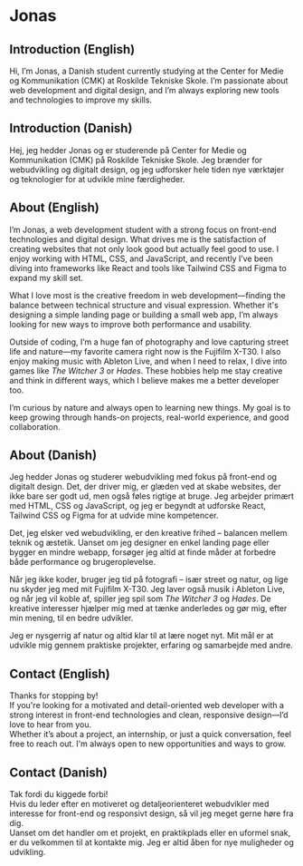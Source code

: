 # Jonas

## Introduction (English)

Hi, I’m Jonas, a Danish student currently studying at the Center for Medie og Kommunikation (CMK) at Roskilde Tekniske Skole. I’m passionate about web development and digital design, and I’m always exploring new tools and technologies to improve my skills.

## Introduction (Danish)

Hej, jeg hedder Jonas og er studerende på Center for Medie og Kommunikation (CMK) på Roskilde Tekniske Skole. Jeg brænder for webudvikling og digitalt design, og jeg udforsker hele tiden nye værktøjer og teknologier for at udvikle mine færdigheder.

## About (English)

I’m Jonas, a web development student with a strong focus on front-end technologies and digital design. What drives me is the satisfaction of creating websites that not only look good but actually feel good to use. I enjoy working with HTML, CSS, and JavaScript, and recently I’ve been diving into frameworks like React and tools like Tailwind CSS and Figma to expand my skill set.

What I love most is the creative freedom in web development—finding the balance between technical structure and visual expression. Whether it's designing a simple landing page or building a small web app, I’m always looking for new ways to improve both performance and usability.

Outside of coding, I’m a huge fan of photography and love capturing street life and nature—my favorite camera right now is the Fujifilm X-T30. I also enjoy making music with Ableton Live, and when I need to relax, I dive into games like *The Witcher 3* or *Hades*. These hobbies help me stay creative and think in different ways, which I believe makes me a better developer too.

I’m curious by nature and always open to learning new things. My goal is to keep growing through hands-on projects, real-world experience, and good collaboration.

## About (Danish)

Jeg hedder Jonas og studerer webudvikling med fokus på front-end og digitalt design. Det, der driver mig, er glæden ved at skabe websites, der ikke bare ser godt ud, men også føles rigtige at bruge. Jeg arbejder primært med HTML, CSS og JavaScript, og jeg er begyndt at udforske React, Tailwind CSS og Figma for at udvide mine kompetencer.

Det, jeg elsker ved webudvikling, er den kreative frihed – balancen mellem teknik og æstetik. Uanset om jeg designer en enkel landing page eller bygger en mindre webapp, forsøger jeg altid at finde måder at forbedre både performance og brugeroplevelse.

Når jeg ikke koder, bruger jeg tid på fotografi – især street og natur, og lige nu skyder jeg med mit Fujifilm X-T30. Jeg laver også musik i Ableton Live, og når jeg vil koble af, spiller jeg spil som *The Witcher 3* og *Hades*. De kreative interesser hjælper mig med at tænke anderledes og gør mig, efter min mening, til en bedre udvikler.

Jeg er nysgerrig af natur og altid klar til at lære noget nyt. Mit mål er at udvikle mig gennem praktiske projekter, erfaring og samarbejde med andre.

## Contact (English)

Thanks for stopping by!  
If you're looking for a motivated and detail-oriented web developer with a strong interest in front-end technologies and clean, responsive design—I’d love to hear from you.  
Whether it’s about a project, an internship, or just a quick conversation, feel free to reach out. I'm always open to new opportunities and ways to grow.

## Contact (Danish)

Tak fordi du kiggede forbi!  
Hvis du leder efter en motiveret og detaljeorienteret webudvikler med interesse for front-end og responsivt design, så vil jeg meget gerne høre fra dig.  
Uanset om det handler om et projekt, en praktikplads eller en uformel snak, er du velkommen til at kontakte mig. Jeg er altid åben for nye muligheder og udvikling.